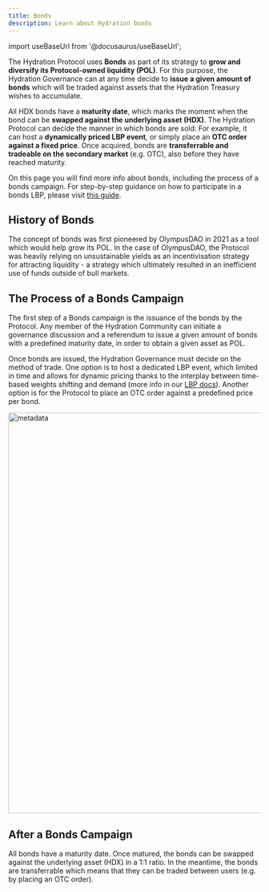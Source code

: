 ```yaml
---
title: Bonds
description: Learn about Hydration bonds
---
```


import useBaseUrl from '@docusaurus/useBaseUrl';

The Hydration Protocol uses **Bonds** as part of its strategy to **grow and diversify its Protocol-owned liquidity (POL)**. For this purpose, the Hydration Governance can at any time decide to **issue a given amount of bonds** which will be traded against assets that the Hydration Treasury wishes to accumulate.

All HDX bonds have a **maturity date**, which marks the moment when the bond can be **swapped against the underlying asset (HDX)**. The Hydration Protocol can decide the manner in which bonds are sold: For example, it can host a **dynamically priced LBP event**, or simply place an **OTC order against a fixed price**. Once acquired, bonds are **transferrable and tradeable on the secondary market** (e.g. OTC), also before they have reached maturity.

On this page you will find more info about bonds, including the process of a bonds campaign. For step-by-step guidance on how to participate in a bonds LBP, please visit [this guide](/guides/liquidity/bonds).

## History of Bonds

The concept of bonds was first pioneered by OlympusDAO in 2021 as a tool which would help grow its POL. In the case of OlympusDAO, the Protocol was heavily relying on unsustainable yields as an incentivisation strategy for attracting liquidity - a strategy which ultimately resulted in an inefficient use of funds outside of bull markets.

## The Process of a Bonds Campaign

The first step of a Bonds campaign is the issuance of the bonds by the Protocol. Any member of the Hydration Community can initiate a governance discussion and a referendum to issue a given amount of bonds with a predefined maturity date, in order to obtain a given asset as POL.

Once bonds are issued, the Hydration Governance must decide on the method of trade. One option is to host a dedicated LBP event, which limited in time and allows for dynamic pricing thanks to the interplay between time-based weights shifting and demand (more info in our [LBP docs](/daos/lbp)). Another option is for the Protocol to place an OTC order against a predefined price per bond.

<div style={{textAlign: 'center'}}>
  <img alt="metadata" src={useBaseUrl('/bonds/bonds-screen.jpg')} width="800px" />
</div>

## After a Bonds Campaign

All bonds have a maturity date. Once matured, the bonds can be swapped against the underlying asset (HDX) in a 1:1 ratio. In the meantime, the bonds are transferrable which means that they can be traded between users (e.g. by placing an OTC order).
